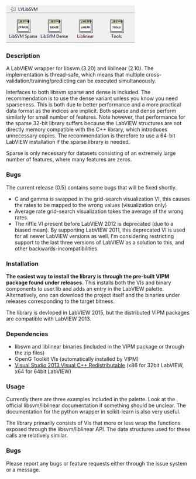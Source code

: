 ![Palette](./Palette.png)

### Description
A LabVIEW wrapper for libsvm (3.20) and liblinear (2.10).
The implementation is thread-safe, which means that multiple cross-validation/training/predicting can be executed simultaneously.

Interfaces to both libsvm sparse and dense is included. The recommendation is to use the dense variant unless you know you need sparseness. This is both due to better performance and a more practical data format as the indices are implicit. Both sparse and dense perform similarly for small number of features. Note however, that performance for the sparse 32-bit library suffers because the LabVIEW structures are not directly memory compatible with the C++ library, which introduces unnecessary copies. The recommendation is therefore to use a 64-bit LabVIEW installation if the sparse library is needed.

Sparse is only necessary for datasets consisting of an extremely large number of features, where many features are zeros.

### Bugs
The current release (0.5) contains some bugs that will be fixed shortly.
* C and gamma is swapped in the grid-search visualization VI, this causes the rates to be mapped to the wrong values (visualization only)
* Average rate grid-search visualization takes the average of the wrong rates.
* The riffle VI present before LabVIEW 2012 is deprecated (due to a biased mean). By supporting LabVIEW 2011, this deprecated VI is used for all newer LabVIEW versions as well. I'm considering restricting support to the last three versions of LabVIEW as a solution to this, and other backwards-incompatibilities.

### Installation
**The easiest way to install the library is through the pre-built VIPM package found under releases.** This installs both the VIs and binary components to user.lib and adds an entry in the LabVIEW palette. Alternatively, one can download the project itself and the binaries under releases corresponding to the target bitness.

The library is devloped in LabVIEW 2015, but the distributed VIPM packages are compatible with LabVIEW 2013.

### Dependencies
* libsvm and liblinear binaries (included in the VIPM package or through the zip files)
* OpenG Toolkit VIs (automatically installed by VIPM)
* [Visual Studio 2013 Visual C++ Redistributable](http://www.microsoft.com/en-us/download/details.aspx?id=40784) (x86 for 32bit LabVIEW, x64 for 64bit LabVIEW)

### Usage
Currently there are three examples included in the palette. Look at the official libsvm/liblinear documentation if something should be unclear. 
The documentation for the python wrapper in scikit-learn is also very useful.

The library primarily consists of VIs that more or less wrap the functions exposed through the libsvm/liblinear API.
The data structures used for these calls are relatively similar.

### Bugs
Please report any bugs or feature requests either through the issue system or a message.
